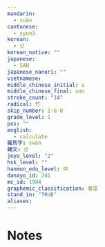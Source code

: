 ```yaml
---
mandarin:
  - suàn
cantonese:
  - syun3
korean:
  - 산
korean_native: ""
japanese:
  - SAN
japanese_nanori: ""
vietnamese:
middle_chinese_initial: s
middle_chinese_final: uɑn
stroke_count: "14"
radical: 竹
skip_number: 2-6-8
grade_level: 1
pos: ""
english:
  - calculate
羅馬字: swan
韓文: 솬
joyo_level: "2"
hsk_level: ""
hanmun_edu_level: 中
danayo_id: 241
mc_id: 1984
graphemic_classification: 會意
stand_in: "TRUE"
aliases:
---
```


# Notes
